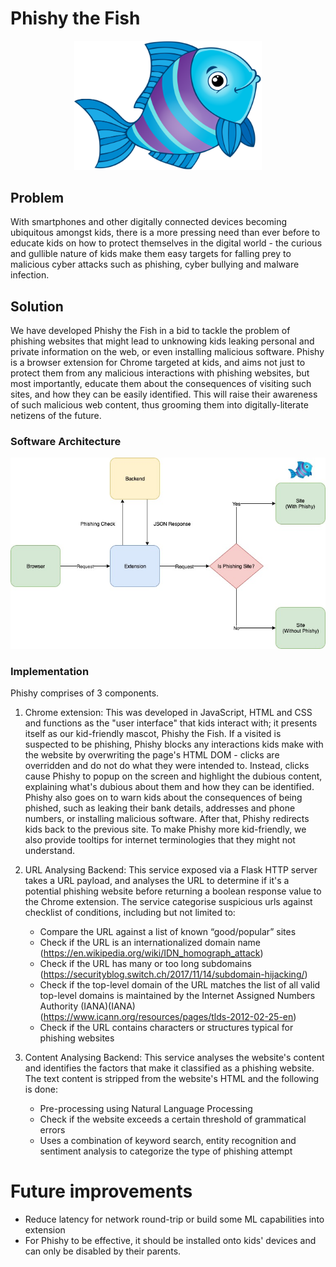 # Phishy the Fish

<p align="center">
  <img width="300" alt="Phishy" src="https://github.com/jace-ys/hackjunction2019/blob/master/extension/assets/mascot.png">
</p>

## Problem

With smartphones and other digitally connected devices becoming ubiquitous amongst kids, there is a more pressing need than ever before to educate kids on how to protect themselves in the digital world - the curious and gullible nature of kids make them easy targets for falling prey to malicious cyber attacks such as phishing, cyber bullying and malware infection.

## Solution

We have developed Phishy the Fish in a bid to tackle the problem of phishing websites that might lead to unknowing kids leaking personal and private information on the web, or even installing malicious software. Phishy is a browser extension for Chrome targeted at kids, and aims not just to protect them from any malicious interactions with phishing websites, but most importantly, educate them about the consequences of visiting such sites, and how they can be easily identified. This will raise their awareness of such malicious web content, thus grooming them into digitally-literate netizens of the future.

### Software Architecture

<p align="center">
  <img width="800" alt="Architecture" src="https://github.com/jace-ys/hackjunction2019/blob/master/extension/assets/architecture.jpg">
</p>

### Implementation

Phishy comprises of 3 components.

1. Chrome extension:
   This was developed in JavaScript, HTML and CSS and functions as the "user interface" that kids interact with; it presents itself as our kid-friendly mascot, Phishy the Fish.
   If a visited is suspected to be phishing, Phishy blocks any interactions kids make with the website by overwriting the page's HTML DOM - clicks are overridden and do not do what they were intended to. Instead, clicks cause Phishy to popup on the screen and highlight the dubious content, explaining what's dubious about them and how they can be identified. Phishy also goes on to warn kids about the consequences of being phished, such as leaking their bank details, addresses and phone numbers, or installing malicious software. After that, Phishy redirects kids back to the previous site. To make Phishy more kid-friendly, we also provide tooltips for internet terminologies that they might not understand.

2. URL Analysing Backend:
   This service exposed via a Flask HTTP server takes a URL payload, and analyses the URL to determine if it's a potential phishing website before returning a boolean response value to the Chrome extension.
   The service categorise suspicious urls against checklist of conditions, including but not limited to:

   - Compare the URL against a list of known “good/popular” sites
   - Check if the URL is an internationalized domain name (https://en.wikipedia.org/wiki/IDN_homograph_attack)
   - Check if the URL has many or too long subdomains (https://securityblog.switch.ch/2017/11/14/subdomain-hijacking/)
   - Check if the top-level domain of the URL matches the list of all valid top-level domains is maintained by the Internet Assigned Numbers Authority (IANA)(IANA) (https://www.icann.org/resources/pages/tlds-2012-02-25-en)
   - Check if the URL contains characters or structures typical for phishing websites

3. Content Analysing Backend: This service analyses the website's content and identifies the factors that make it classified as a phishing website. The text content is stripped from the website's HTML and the following is done:
   - Pre-processing using Natural Language Processing
   - Check if the website exceeds a certain threshold of grammatical errors
   - Uses a combination of keyword search, entity recognition and sentiment analysis to categorize the type of phishing attempt

# Future improvements

- Reduce latency for network round-trip or build some ML capabilities into extension
- For Phishy to be effective, it should be installed onto kids' devices and can only be disabled by their parents.
